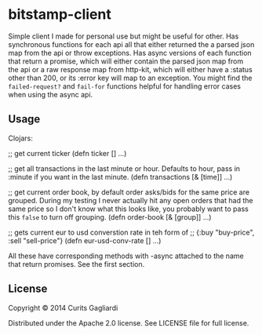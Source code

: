 # bitstamp-client

Simple client I made for personal use but might be useful for other.  Has synchronous functions for each api all that either returned
the a parsed json map from the api or throw exceptions.  Has async 
versions of each function that return a promise, which will either contain the parsed
json map from the api or a raw response map from http-kit, which will either have a :status
other than 200, or its :error key will map to an exception.  You might find the `failed-request?`
and `fail-for` functions helpful for handling error cases when using the async api. 

## Usage

Clojars: 

;; get current ticker
(defn ticker [] ...)

;; get all transactions in the last minute or hour. Defaults to hour, pass in :minute if you want in the last minute.
(defn transactions [& [time]] ...)

;; get current order book, by default order asks/bids for the same price are grouped.  During my testing I never actually hit any open orders that had the same price so I don't know what this looks like, you probably want to pass this `false` to turn off grouping.
(defn order-book [& [group]] ...)

;; gets current eur to usd converstion rate in teh form of
;; {:buy "buy-price", :sell "sell-price"}
(defn eur-usd-conv-rate [] ...)

All these have corresponding methods with -async attached to the name
that return promises. See the first section.

## License

Copyright © 2014 Curits Gagliardi

Distributed under the Apache 2.0 license. See LICENSE file for full license.
